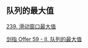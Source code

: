 ## 队列的最大值

[239. 滑动窗口最大值](https://leetcode-cn.com/problems/sliding-window-maximum/)

[剑指 Offer 59 - II. 队列的最大值](https://leetcode-cn.com/problems/dui-lie-de-zui-da-zhi-lcof/)
